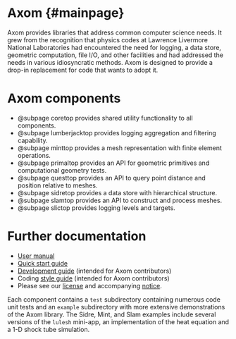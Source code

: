 Axom {#mainpage}
================

Axom provides libraries that address common computer science needs.  It grew from the recognition that physics codes at Lawrence Livermore National Laboratories had encountered the need for logging, a data store, geometric computation, file I/O, and other facilities and had addressed the needs in various idiosyncratic methods.  Axom is designed to provide a drop-in replacement for code that wants to adopt it.

# Axom components

* @subpage coretop provides shared utility functionality to all components.
* @subpage lumberjacktop provides logging aggregation and filtering capability.
* @subpage minttop provides a mesh representation with finite element operations.
* @subpage primaltop provides an API for geometric primitives and computational geometry tests.
* @subpage questtop provides an API to query point distance and position relative to meshes.
* @subpage sidretop provides a data store with hierarchical structure.
* @subpage slamtop provides an API to construct and process meshes.
* @subpage slictop provides logging levels and targets.


# Further documentation

- [User manual](../../../sphinx/web_main_docs/html/index.html)
- [Quick start guide](../../../sphinx/quickstart_guide_docs/html/index.html)
- [Development guide](../../../sphinx/dev_guide_docs/html/index.html) (intended for Axom contributors)
- Coding [style guide](../../../sphinx/coding_guide_docs/html/index.html) (intended for Axom contributors)
- Please see our [license](../../../LICENSE) and accompanying [notice](../../../NOTICE).

Each component contains a `test` subdirectory containing numerous code unit tests and an `example` subdirectory with more extensive demonstrations of the Axom library.  The Sidre, Mint, and Slam examples include several versions of the `lulesh` mini-app,  an implementation of the heat equation and a 1-D shock tube simulation.
